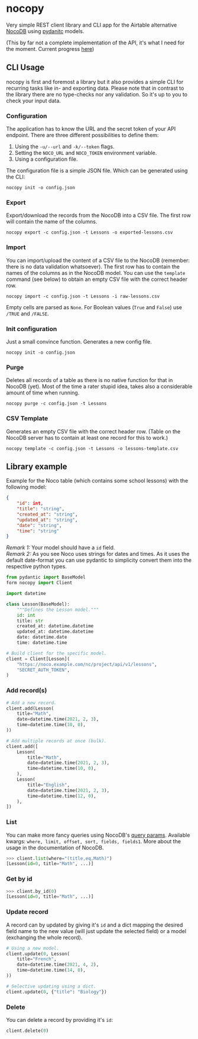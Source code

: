 # nocopy

Very simple REST client library and CLI app for the Airtable alternative [NocoDB](https://nocodb.com/) using [pydanitc](https://pydantic-docs.helpmanual.io/) models.

(This by far not a complete implementation of the API, it's what I need for the moment. Current progress [here](todo.md))


## CLI Usage

nocopy is first and foremost a library but it also provides a simple CLI for recurring tasks like in- and exporting data. Please note that in contrast to the library there are no type-checks nor any validation. So it's up to you to check your input data.


### Configuration

The application has to know the URL and the secret token of your API endpoint. There are three different possibilities to define them:

1. Using the `-u/--url` and `-k/--token` flags.
2. Setting the `NOCO_URL` and `NOCO_TOKEN` environment variable.
3. Using a configuration file.

The configuration file is a simple JSON file. Which can be generated using the CLI:

```shell script
nocopy init -o config.json
```


### Export

Export/download the records from the NocoDB into a CSV file. The first row will contain the name of the columns.

```shell script
nocopy export -c config.json -t Lessons -o exported-lessons.csv
```


### Import

You can import/upload the content of a CSV file to the NocoDB (remember: there is no data validation whatsoever). The first row has to contain the names of the columns as in the NocoDB model. You can use the `template` command (see below) to obtain an empty CSV file with the correct header row. 

```shell script
nocopy import -c config.json -t Lessons -i raw-lessons.csv
```

Empty cells are parsed as `None`. For Boolean values (`True` and `False`) use `/TRUE` and `/FALSE`.


### Init configuration

Just a small convince function. Generates a new config file.

```shell script
nocopy init -o config.json
```


### Purge

Deletes all records of a table as there is no native function for that in NocoDB (yet). Most of the time a rater stupid idea, takes also a considerable amount of time when running.

```shell script
nocopy purge -c config.json -t Lessons
```


### CSV Template

Generates an empty CSV file with the correct header row. (Table on the NocoDB server has to contain at least one record for this to work.)

```shell script
nocopy template -c config.json -t Lessons -o lessons-template.csv
```


## Library example

Example for the Noco table (which contains some school lessons) with the following model:

```json
{
	"id": int,
	"title": "string",
	"created_at": "string",
	"updated_at": "string",
	"date": "string",
	"time": "string"
}
```

_Remark 1:_ Your model should have a `id` field.  
_Remark 2:_ As you see Noco uses strings for dates and times. As it uses the default date-format you can use pydantic to simplicity convert them into the respective python types.

```python
from pydantic import BaseModel
form nocopy import Client

import datetime

class Lesson(BaseModel):
	"""Defines the Lesson model."""
	id: int
	title: str
	created_at: datetime.datetime
	updated_at: datetime.datetime
	date: datetime.date
	time: datetime.time

# Build client for the specific model.
client = Client[Lesson](
	"https://noco.example.com/nc/project/api/v1/lessons",
	"SECRET_AUTH_TOKEN",
)
``` 


### Add record(s)

```python
# Add a new record.
client.add(Lesson(
	title="Math",
	date=datetime.time(2021, 2, 3),
	time=datetime.time(10, 0),
))

# Add multiple records at once (bulk).
client.add([
	Lesson(
		title="Math",
		date=datetime.time(2021, 2, 3),
		time=datetime.time(10, 0),
	),
	Lesson(
		title="English",
		date=datetime.time(2021, 2, 3),
		time=datetime.time(12, 0),
	),
])
``` 


### List

You can make more fancy queries using NocoDB's [query params](https://docs.nocodb.com/developer-resources/rest-apis#query-params). Available kwargs: `where, limit, offset, sort, fields, fields1`. More about the usage in the documentation of NocoDB.

```python
>>> client.list(where="(title,eq,Math)")
[Lesson(id=0, title="Math", ...)]
```


### Get by id

```python
>>> client.by_id(0)
[Lesson(id=0, title="Math", ...)]
```


### Update record

A record can by updated by giving it's `id` and a dict mapping the desired field name to the new value (will just update the selected field) or a model (exchanging the whole record).

```python
# Using a new model.
client.update(0, Lesson(
	title="French",
	date=datetime.time(2021, 4, 2),
	time=datetime.time(14, 0),
))

# Selective updating using a dict.
client.update(0, {"title": "Biology"})
```


### Delete

You can delete a record by providing it's `id`:

```python
client.delete(0)
```
